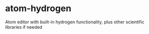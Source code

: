 # atom-hydrogen
Atom editor with built-in hydrogen functionality, plus other scientific libraries if needed
